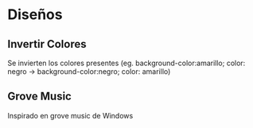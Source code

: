 Diseños
=======

Invertir Colores
----------------
Se invierten los colores presentes (eg. background-color:amarillo; color: negro -> background-color:negro; color: amarillo)

Grove Music
-----------
Inspirado en grove music de Windows

